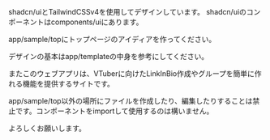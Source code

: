shadcn/uiとTailwindCSSv4を使用してデザインしています。
shadcn/uiのコンポーネントはcomponents/uiにあります。

app/sample/topにトップページのアイディアを作ってください。

デザインの基本はapp/templateの中身を参考にしてください。

またこのウェブアプリは、VTuberに向けたLinkInBio作成やグループを簡単に作れる機能を提供するサイトです。

app/sample/top以外の場所にファイルを作成したり、編集したりすることは禁止です。コンポーネントをimportして使用するのは構いません。

よろしくお願いします。